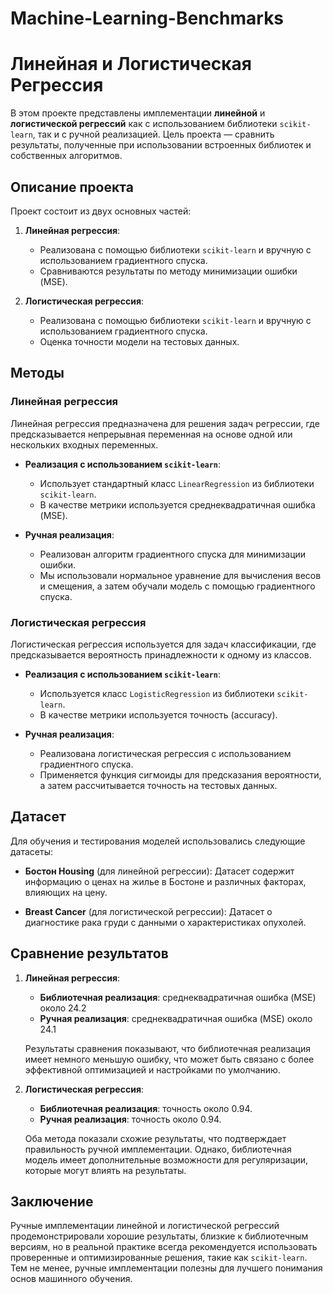 # Machine-Learning-Benchmarks

# Линейная и Логистическая Регрессия

В этом проекте представлены имплементации **линейной** и **логистической регрессий** как с использованием библиотеки `scikit-learn`, так и с ручной реализацией. Цель проекта — сравнить результаты, полученные при использовании встроенных библиотек и собственных алгоритмов.

## Описание проекта

Проект состоит из двух основных частей:

1. **Линейная регрессия**:
   - Реализована с помощью библиотеки `scikit-learn` и вручную с использованием градиентного спуска.
   - Сравниваются результаты по методу минимизации ошибки (MSE).
   
2. **Логистическая регрессия**:
   - Реализована с помощью библиотеки `scikit-learn` и вручную с использованием градиентного спуска.
   - Оценка точности модели на тестовых данных.

## Методы

### Линейная регрессия

Линейная регрессия предназначена для решения задач регрессии, где предсказывается непрерывная переменная на основе одной или нескольких входных переменных.

- **Реализация с использованием `scikit-learn`**:
  - Использует стандартный класс `LinearRegression` из библиотеки `scikit-learn`.
  - В качестве метрики используется среднеквадратичная ошибка (MSE).

- **Ручная реализация**:
  - Реализован алгоритм градиентного спуска для минимизации ошибки.
  - Мы использовали нормальное уравнение для вычисления весов и смещения, а затем обучали модель с помощью градиентного спуска.

### Логистическая регрессия

Логистическая регрессия используется для задач классификации, где предсказывается вероятность принадлежности к одному из классов.

- **Реализация с использованием `scikit-learn`**:
  - Используется класс `LogisticRegression` из библиотеки `scikit-learn`.
  - В качестве метрики используется точность (accuracy).

- **Ручная реализация**:
  - Реализована логистическая регрессия с использованием градиентного спуска.
  - Применяется функция сигмоиды для предсказания вероятности, а затем рассчитывается точность на тестовых данных.

## Датасет

Для обучения и тестирования моделей использовались следующие датасеты:

- **Бостон Housing** (для линейной регрессии): Датасет содержит информацию о ценах на жилье в Бостоне и различных факторах, влияющих на цену.
  
- **Breast Cancer** (для логистической регрессии): Датасет о диагностике рака груди с данными о характеристиках опухолей.


## Сравнение результатов

1. **Линейная регрессия**:
   - **Библиотечная реализация**: среднеквадратичная ошибка (MSE) около 24.2
   - **Ручная реализация**: среднеквадратичная ошибка (MSE) около 24.1

   Результаты сравнения показывают, что библиотечная реализация имеет немного меньшую ошибку, что может быть связано с более эффективной оптимизацией и настройками по умолчанию.

2. **Логистическая регрессия**:
   - **Библиотечная реализация**: точность около 0.94.
   - **Ручная реализация**: точность около 0.94.

   Оба метода показали схожие результаты, что подтверждает правильность ручной имплементации. Однако, библиотечная модель имеет дополнительные возможности для регуляризации, которые могут влиять на результаты.

## Заключение

Ручные имплементации линейной и логистической регрессий продемонстрировали хорошие результаты, близкие к библиотечным версиям, но в реальной практике всегда рекомендуется использовать проверенные и оптимизированные решения, такие как `scikit-learn`. Тем не менее, ручные имплементации полезны для лучшего понимания основ машинного обучения.
